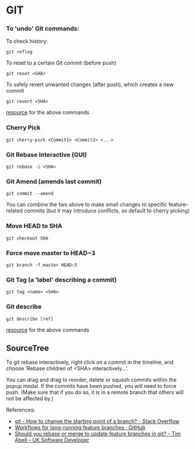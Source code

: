 # GIT

### To 'undo' Git commands:

To check history:

`git reflog`

To reset to a certain Git commit \(before push\)

`git reset <SHA>`

To safely revert unwanted changes \(after push\), which creates a new commit

`git revert <SHA>`

[resource](https://github.blog/2015-06-08-how-to-undo-almost-anything-with-git/) for the above commands

### Cherry Pick

`git cherry-pick <Commit1> <Commit2> <...>`

### Git Rebase Interactive \(GUI\)

`git rebase -i <SHA>`

### Git Amend \(amends last commit\)

`git commit --amend`

You can combine the two above to make small changes to specific feature-related commits \(but it may introduce conflicts, so default to cherry picking\)

### Move HEAD to SHA

`git checkout SHA`

### Force move master to HEAD~3

`git branch -f master HEAD~3`

### Git Tag \(a 'label' describing a commit\)

`git tag <name> <SHA>`

### Git describe

`git describe [ref]` 

[resource](https://learngitbranching.js.org/) for the above commands  
  


## SourceTree

To git rebase interactively, right click on a commit in the timeline, and choose 'Rebase children of &lt;SHA&gt; interactively...'.  
  
You can drag and drag to reorder, delete or squash commits within the popup modal. If the commits have been pushed, you will need to force push. \(Make sure that if you do so, it is in a remote branch that others will not be affected by.\)

References:

* [git - How to change the starting point of a branch? - Stack Overflow](https://stackoverflow.com/questions/38427050/how-to-change-the-starting-point-of-a-branch)
* [Workflows for long-running feature branches · GitHub](https://gist.github.com/canton7/1570681) 
* [Should you rebase or merge to update feature branches in git? – Tim Abell – UK Software Developer](https://timwise.co.uk/2019/10/14/merge-vs-rebase/)



